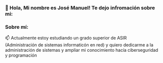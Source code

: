 ### 👋 Hola, Mi nombre es José Manuel! Te dejo infromación sobre mi:

### Sobre mí:
📫 Actualmente estoy estudiando un grado superior de ASIR (Administración de sistemas informaticón en red) y quiero dedicarme a la administración de sistemas y ampliar mi conocimiento hacía ciberseguridad y programación
<!--
**JoseLD93/JoseLD93** is a ✨ _special_ ✨ repository because its `README.md` (this file) appears on your GitHub profile.

Here are some ideas to get you started:

- 🔭 I’m currently working on ...
- 🌱 I’m currently learning ...
- 👯 I’m looking to collaborate on ...
- 🤔 I’m looking for help with ...
- 💬 Ask me about ...
- 📫 How to reach me: ...
- ⚡ Fun fact: ...
-->

